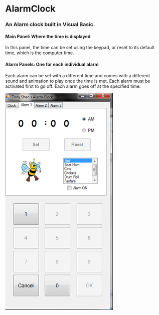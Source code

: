 # AlarmClock
<h3>An Alarm clock built in Visual Basic.</h3>

<h4>Main Panel: Where the time is displayed</h4>
In this panel, the time can be set using the keypad, or reset to its default time, which is the computer time.

<h4>Alarm Panels: One for each individual alarm</h4>
Each alarm can be set with a different time and comes with a different sound and animation to play once the time is met. 
Each alarm must be activated first to go off. 
Each alarm goes off at the specified time.
<br/>

![alt text](https://github.com/tonyshaocs/AlarmClock/blob/master/ex2.png)


